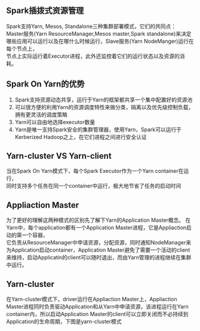 ## Spark插拨式资源管理
Spark支持Yarn, Mesos, Standalone三种集群部署模式，它们的共同点：  
Master服务(Yarn ResourceManager,Mesos master,Spark standalone)来决定 
哪些应用可以运行以及在哪什么时候运行，Slave服务(Yarn NodeManger)运行在每个节点上，  
节点上实际运行着Executor进程，此外还监控着它们的运行状态以及资源的消耗。

## Spark On Yarn的优势
1. Spark支持资源动态共享，运行于Yarn的框架都共享一个集中配置好的资源池
2. 可以很方便的利用Yarn的资源调度特性来做分类，隔离以及优先级控制负载，拥有更灵活的调度策略
3. Yarn可以自由地选择executor数量
4. Yarn是唯一支持Spark安全的集群管理器，使用Yarn，Spark可以运行于Kerberized Hadoop之上，在它们进程之间进行安全认证 
 
## Yarn-cluster VS Yarn-client
当在Spark On Yarn模式下，每个Spark Executor作为一个Yarn container在运行，  
同时支持多个任务在同一个container中运行，极大地节省了任务的启动时间

## Appliaction Master
为了更好的理解这两种模式的区别先了解下Yarn的Application Master概念。
在Yarn中，每个application都有一个Application Master进程，它是Appliaction启动的第一个容器，  
它负责从ResourceManager中申请资源，分配资源，同时通知NodeManager来为Application启动container，Application Master避免了需要一个活动的client来维持，启动Applicatin的client可以随时退出，而由Yarn管理的进程继续在集群中运行。
 
## Yarn-cluster
在Yarn-cluster模式下，driver运行在Appliaction Master上，Appliaction Master进程同时负责驱动Application和从Yarn中申请资源，该进程运行在Yarn container内，所以启动Application Master的client可以立即关闭而不必持续到Application的生命周期，下图是yarn-cluster模式